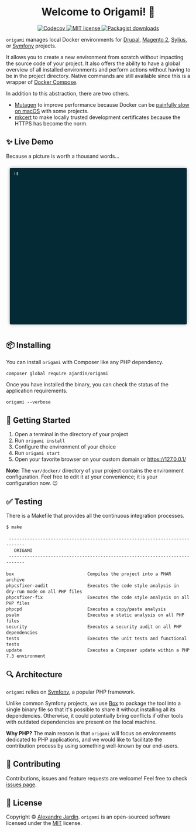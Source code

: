 <h1 align="center">Welcome to Origami! 👋</h1>
<p align="center">
  <a href="https://codecov.io/gh/ajardin/origami-source" target="_blank">
    <img src="https://img.shields.io/codecov/c/github/ajardin/origami-source?style=for-the-badge" alt="Codecov"/>
  </a>

  <a href="https://github.com/ajardin/origami-source/blob/master/LICENSE" target="_blank">
    <img src="https://img.shields.io/github/license/ajardin/origami?color=blue&style=for-the-badge" alt="MIT license">
  </a>

  <a href="https://packagist.org/packages/ajardin/origami" target="_blank">
    <img src="https://img.shields.io/packagist/dt/ajardin/origami?style=for-the-badge" alt="Packagist downloads"/>
  </a>
</p>

`origami` manages local Docker environments for [Drupal][drupal], [Magento 2][magento], [Sylius][sylius], or
[Symfony][symfony] projects.

It allows you to create a new environment from scratch without impacting the source code of your project. It also
offers the ability to have a global overview of all installed environments and perform actions without having to be in
the project directory. Native commands are still available since this is a wrapper of [Docker Compose][docker].

In addition to this abstraction, there are two others.
* [Mutagen][mutagen] to improve performance because Docker can be [painfully slow on macOS][issue] with some projects.
* [mkcert][mkcert] to make locally trusted development certificates because the HTTPS has become the norm.

✨ Live Demo
------------
Because a picture is worth a thousand words...

![Demo](/docs/origami.gif)

📦 Installing
-------------
You can install `origami` with Composer like any PHP dependency.
```shell script
composer global require ajardin/origami
```

Once you have installed the binary, you can check the status of the application requirements.
```shell script
origami --verbose
```

🚀 Getting Started
------------------
1. Open a terminal in the directory of your project
2. Run `origami install`
3. Configure the environment of your choice
4. Run `origami start`
5. Open your favorite browser on your custom domain or https://127.0.0.1/

**Note:** The `var/docker/` directory of your project contains the environment configuration. Feel free to edit it at
your convenience; it is your configuration now. 😉

✅ Testing
----------
There is a Makefile that provides all the continuous integration processes.

```shell script
$ make

 ----------------------------------------------------------------------------
   ORIGAMI
 ----------------------------------------------------------------------------

box                            Compiles the project into a PHAR archive
phpcsfixer-audit               Executes the code style analysis in dry-run mode on all PHP files
phpcsfixer-fix                 Executes the code style analysis on all PHP files
phpcpd                         Executes a copy/paste analysis
psalm                          Executes a static analysis on all PHP files
security                       Executes a security audit on all PHP dependencies
tests                          Executes the unit tests and functional tests
update                         Executes a Composer update within a PHP 7.3 environment
```

🔍 Architecture
---------------
`origami` relies on [Symfony][symfony], a popular PHP framework.

Unlike common Symfony projects, we use [Box][box] to package the tool into a single binary file so that it's possible to
share it without installing all its dependencies. Otherwise, it could potentially bring conflicts if other tools with 
outdated dependencies are present on the local machine.

**Why PHP?** The main reason is that `origami` will focus on environments dedicated to PHP applications, and we would
like to facilitate the contribution process by using something well-known by our end-users.

🤝 Contributing
---------------
Contributions, issues and feature requests are welcome! Feel free to check [issues page][contributions].

📝 License
----------
Copyright © [Alexandre Jardin][me]. `origami` is an open-sourced software licensed under the [MIT](/LICENSE) license.

<!-- Resources -->
[box]: https://github.com/humbug/box/
[contributions]: https://github.com/ajardin/origami-source/issues
[docker]: https://docs.docker.com/compose/
[drupal]: https://drupal.org/
[issue]: https://github.com/docker/for-mac/issues/1592
[magento]: https://magento.com/
[me]: https://github.com/ajardin
[mkcert]: https://github.com/FiloSottile/mkcert
[mutagen]: https://mutagen.io/
[sylius]: https://sylius.com/
[symfony]: https://symfony.com/
